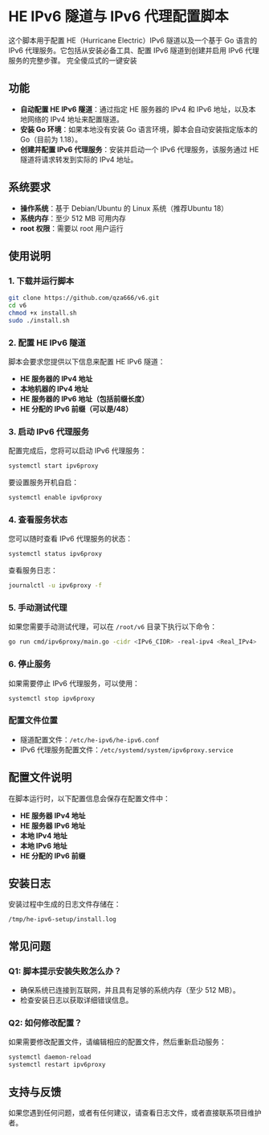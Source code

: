 # HE IPv6 隧道与 IPv6 代理配置脚本

这个脚本用于配置 HE（Hurricane Electric）IPv6 隧道以及一个基于 Go 语言的 IPv6 代理服务。它包括从安装必备工具、配置 IPv6 隧道到创建并启用 IPv6 代理服务的完整步骤。
完全傻瓜式的一键安装

## 功能

- **自动配置 HE IPv6 隧道**：通过指定 HE 服务器的 IPv4 和 IPv6 地址，以及本地网络的 IPv4 地址来配置隧道。
- **安装 Go 环境**：如果本地没有安装 Go 语言环境，脚本会自动安装指定版本的 Go（目前为 1.18）。
- **创建并配置 IPv6 代理服务**：安装并启动一个 IPv6 代理服务，该服务通过 HE 隧道将请求转发到实际的 IPv4 地址。

## 系统要求

- **操作系统**：基于 Debian/Ubuntu 的 Linux 系统（推荐Ubuntu 18）
- **系统内存**：至少 512 MB 可用内存
- **root 权限**：需要以 root 用户运行

## 使用说明

### 1. 下载并运行脚本

```bash
git clone https://github.com/qza666/v6.git
cd v6
chmod +x install.sh
sudo ./install.sh
```

### 2. 配置 HE IPv6 隧道

脚本会要求您提供以下信息来配置 HE IPv6 隧道：

- **HE 服务器的 IPv4 地址**
- **本地机器的 IPv4 地址**
- **HE 服务器的 IPv6 地址（包括前缀长度）**
- **HE 分配的 IPv6 前缀（可以是/48）**

### 3. 启动 IPv6 代理服务

配置完成后，您将可以启动 IPv6 代理服务：

```bash
systemctl start ipv6proxy
```

要设置服务开机自启：

```bash
systemctl enable ipv6proxy
```

### 4. 查看服务状态

您可以随时查看 IPv6 代理服务的状态：

```bash
systemctl status ipv6proxy
```

查看服务日志：

```bash
journalctl -u ipv6proxy -f
```

### 5. 手动测试代理

如果您需要手动测试代理，可以在 `/root/v6` 目录下执行以下命令：

```bash
go run cmd/ipv6proxy/main.go -cidr <IPv6_CIDR> -real-ipv4 <Real_IPv4>
```

### 6. 停止服务

如果需要停止 IPv6 代理服务，可以使用：

```bash
systemctl stop ipv6proxy
```

### 配置文件位置

- 隧道配置文件：`/etc/he-ipv6/he-ipv6.conf`
- IPv6 代理服务配置文件：`/etc/systemd/system/ipv6proxy.service`

## 配置文件说明

在脚本运行时，以下配置信息会保存在配置文件中：

- **HE 服务器 IPv4 地址**
- **HE 服务器 IPv6 地址**
- **本地 IPv4 地址**
- **本地 IPv6 地址**
- **HE 分配的 IPv6 前缀**

## 安装日志

安装过程中生成的日志文件存储在：

```
/tmp/he-ipv6-setup/install.log
```

## 常见问题

### Q1: 脚本提示安装失败怎么办？

- 确保系统已连接到互联网，并且具有足够的系统内存（至少 512 MB）。
- 检查安装日志以获取详细错误信息。

### Q2: 如何修改配置？

如果需要修改配置文件，请编辑相应的配置文件，然后重新启动服务：

```bash
systemctl daemon-reload
systemctl restart ipv6proxy
```

## 支持与反馈

如果您遇到任何问题，或者有任何建议，请查看日志文件，或者直接联系项目维护者。
